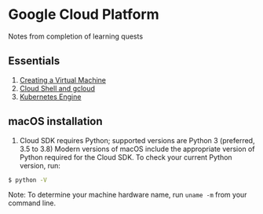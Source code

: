 # Google Cloud Platform

Notes from completion of learning quests


## Essentials
1. [Creating a Virtual Machine](01_essentials/01_vm/README.md)
1. [Cloud Shell and gcloud](01_essentials/02_cloud_shell/README.md)
1. [Kubernetes Engine](01_essentials/03_kubernetes_engine/README.md)

## macOS installation
1. Cloud SDK requires Python; supported versions are Python 3 (preferred, 3.5 to 3.8) Modern versions of macOS include the appropriate version of Python required for the Cloud SDK. To check your current Python version, run:

```bash
$ python -V
```
Note: To determine your machine hardware name, run `uname -m` from your command line.


